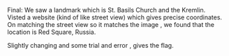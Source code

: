 Final:
We saw a landmark which is St. Basils Church and the Kremlin.  
Visted a website (kind of like street view) which gives precise coordinates. On matching the street view so it matches the image , we found that the location is Red Square, Russia.

Slightly changing and some trial and error , gives the flag.
